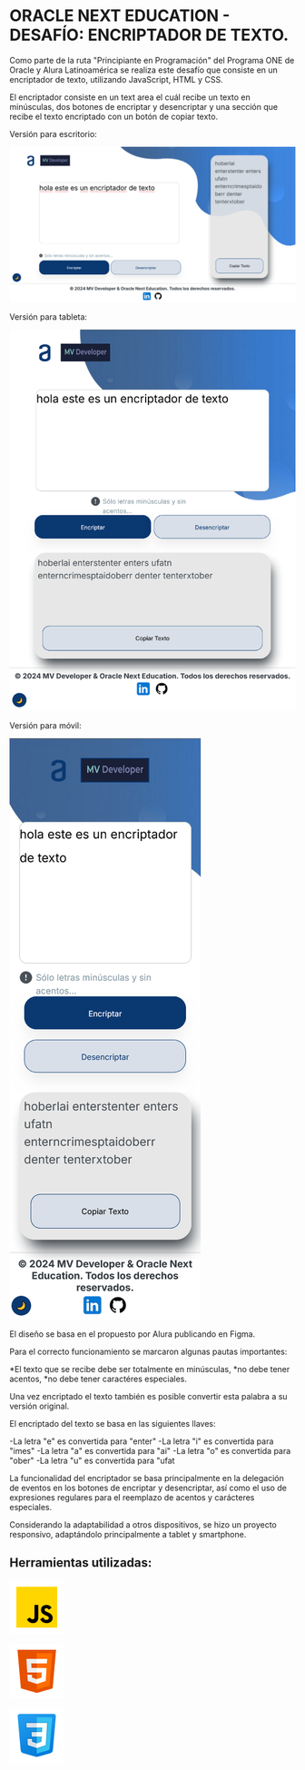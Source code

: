# ORACLE NEXT EDUCATION - DESAFÍO: ENCRIPTADOR DE TEXTO.

Como parte de la ruta "Principiante en Programación" del Programa ONE de Oracle y Alura Latinoamérica se realiza este desafío que consiste en un encriptador de texto, utilizando JavaScript, HTML y CSS.

El encriptador consiste en un text area el cuál recibe un texto en minúsculas, dos botones de encriptar y desencriptar y una sección que recibe el texto encriptado con un botón de copiar texto.


Versión para escritorio:

![Encriptador](./assets/desktop.png)

Versión para tableta:

![Encriptador](./assets/tablet.png)

Versión para móvil:

![Encriptador](./assets/mobile.png)



El diseño se basa en el propuesto por Alura publicando en Figma.

Para el correcto funcionamiento se marcaron algunas pautas importantes:

  *El texto que se recibe debe ser totalmente en minúsculas,
  *no debe tener acentos,
  *no debe tener caractéres especiales.

Una vez encriptado el texto también es posible convertir esta palabra a su versión original.



El encriptado del texto se basa en las siguientes llaves:

 -La letra "e" es convertida para "enter"
 -La letra "i" es convertida para "imes"
 -La letra "a" es convertida para "ai"
 -La letra "o" es convertida para "ober"
 -La letra "u" es convertida para "ufat


La funcionalidad del encriptador se basa principalmente en la delegación de eventos en los botones de encriptar y desencriptar, así como el uso de expresiones regulares para el reemplazo de acentos y carácteres especiales.

Considerando la adaptabilidad a otros dispositivos, se hizo un proyecto responsivo, adaptándolo principalmente a tablet y smartphone.

## Herramientas utilizadas:

![imagen](assets/icons8-javascript.svg)

 ![imagen](assets/icons8-html.svg)

 ![imagen](assets/icons8-css.svg)



